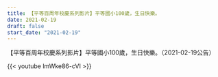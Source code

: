 ```yaml
---
title: 【平等百周年校慶系列影片】平等國小100歲，生日快樂。
date: 2021-02-19
draft: false
start_date: "2021-02-19"
---
```


【平等百周年校慶系列影片】平等國小100歲，生日快樂。（2021-02-19公告）

{{< youtube lmWke86-cVI >}}
